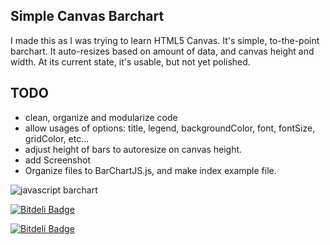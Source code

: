 Simple Canvas Barchart
----------------------
I made this as I was trying to learn HTML5 Canvas. It's simple, to-the-point barchart. It auto-resizes based on amount of data, and canvas height and width. At its current state, it's usable, but not yet polished.

TODO
----
- clean, organize and modularize code
- allow usages of options: title, legend, backgroundColor, font, fontSize, gridColor, etc...
- adjust height of bars to autoresize on canvas height.
- add Screenshot
- Organize files to BarChartJS.js, and make index example file.

![javascript barchart](https://raw.github.com/jancarloviray/Canvas-Barchart/master/screenshot.jpg)

[![Bitdeli Badge](https://d2weczhvl823v0.cloudfront.net/jancarloviray/canvas-barchart/trend.png)](https://bitdeli.com/free "Bitdeli Badge")



[![Bitdeli Badge](https://d2weczhvl823v0.cloudfront.net/jancarloviray/canvas-barchart-generator/trend.png)](https://bitdeli.com/free "Bitdeli Badge")

